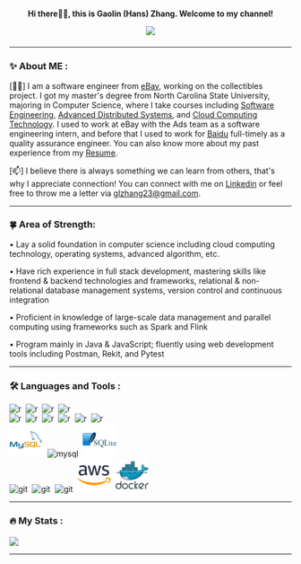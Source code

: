<h4>   


<!-- ### <img src="https://media.giphy.com/media/hvRJCLFzcasrR4ia7z/giphy.gif" width="50"/>  -->

<div id="header" align="center"> Hi there👋🏼, this is Gaolin (Hans) Zhang. Welcome to my channel! 
<p></p>
<div id="header" align="center">
  <img src="https://upload.wikimedia.org/wikipedia/commons/thumb/b/bf/Per_aspera_ad_astra%2C_1894.jpg/1920px-Per_aspera_ad_astra%2C_1894.jpg" width="500"/>
</div>


  <div id="header" align="center">


</h4>

---

### :sparkles: About ME :

[:man_student:] I am a software engineer from [eBay](https://tech.ebayinc.com/engineering/), working on the collectibles project. I got my master's degree from North Carolina State University, majoring in Computer Science, where I take courses including [Software Engineering](https://github.com/txt/se21), [Advanced Distributed Systems](https://wordpress-courses2223.wolfware.ncsu.edu/csc-724-001-sprg-2023/), and [Cloud Computing Technology](http://davinci.csc.ncsu.edu/CC/About/Syllabus.shtml). I used to work at eBay with the Ads team as a software engineering intern, and before that I used to work for [Baidu](https://www.baidu.com) full-timely as a quality assurance engineer. You can also know more about my past experience from my [Resume](https://drive.google.com/file/d/1ih_Bo6aA-NO6LPjQBv-M4tKsxBYrtifY/view?usp=sharing). 

<!-- [:honey_pot:] I evaluate work-life balance and have always been obsessed with my hobbies. I enjoy various genres of books, movies, and musics; post reviews on [DouBan](https://www.douban.com/people/wenxinz0719/?_i=5755149buzZokh). I love taking pictures and documenting memorible life moments; upload some on [IG](https://www.instagram.com/wenxin.z0719/). I read financial news every morning and sometimes summarize what I have learned from these news for better understanding on [Snowball](https://xueqiu.com/u/8737818733). -->

[:mailbox:] I believe there is always something we can learn from others, that's why I appreciate connection! You can connect with me on [Linkedin](https://www.linkedin.com/in/gaolinzhang26/) or feel free to throw me a letter via glzhang23@gmail.com.

<!-- </div>

<div id="badges" align="center">
  <a href="https://www.linkedin.com/in/wenxinzhang980719/">
    <img src="https://img.shields.io/badge/LinkedIn-blue?style=for-the-badge&logo=linkedin&logoColor=white" alt="LinkedIn Badge"/>
  </a>
  <a href="https://blog.csdn.net/qq_41103204">
    <img src="https://img.shields.io/badge/-Tech%20Blog-brightgreen?style=for-the-badge&logo=rss&logoColor=white" alt="instagram Badge"/>
  </a>
  <a href="https://www.instagram.com/alex_yang97/">
    <img src="https://img.shields.io/badge/Instagram-E4405F?style=for-the-badge&logo=instagram&logoColor=white" alt="instagram Badge"/>
  </a> -->


---

 ### :four_leaf_clover: Area of Strength:

• Lay a solid foundation in computer science including cloud computing technology, operating systems, advanced algorithm, etc.

• Have rich experience in full stack development, mastering skills like frontend & backend technologies and frameworks, relational & non-relational database management systems, version control and continuous integration

• Proficient in knowledge of large-scale data management and parallel computing using frameworks such as Spark and Flink

• Program mainly in Java & JavaScript; fluently using web development tools including Postman, Rekit, and Pytest

<!-- ---

  ### :medal_military: Project & Work Experience:

Work Experience: 

  - [Boehringer Ingelheim | Data Science Intern | Animal Health GTN Analysis](https://medium.com/@WenxinZhang98/ds-internship-takeaways-a5a25873cdc5)
  - [AlphaPoint | Data Engineer Intern | Auto-generate Financial Reports & Detecte Fraud](https://drive.google.com/file/d/1kO5McSQ9fEp9fyC32djIHLi-lMzM8-G5/view?usp=sharing)
  - [Tencent | Machine Learning Engineer Intern | Detect Illegitimate Wechat Groups](https://github.com/wendyZhang98/Detect-Illegitimate-Wechat-Groups)
  - [Scishang | Machine Learning Engineer Intern | Predict and Interprect Customer Traffic Introduced by Campaigns](https://github.com/wendyZhang98/Consumer-Traffic-Prediction-and-Interpretation)


  Data Science Project: 

  - [Profiled GPT-3’S Linguistic Knowledge](https://github.com/wendyZhang98/GPT3-Linguistic-Knowledge-Profiling)
  - [Detected Dementia Using Patients' MRI](https://drive.google.com/file/d/12BjlyC14fZeHesTK5nCIVaQI6SsIv9qp/view)
  - [Build Recommender System using Million Song Dataset](https://drive.google.com/file/d/1inUFglNZnNFasir-VtfsHSvnITyiDnLh/view)
  - [Build Recommender System using Yelp Dataset](https://github.com/Yelp-Recommender-System/FancyYelpers)
  - [Detect Fraud in Credit Transaction](https://www.kaggle.com/wenxin719) -->

---

### :hammer_and_wrench: Languages and Tools :

<div>
<!--   # java -->
	<img src="https://cdn.jsdelivr.net/gh/devicons/devicon/icons/java/java-original-wordmark.svg" title="java" alt="r" width="60" height="60"/>&nbsp;
<!--   # spring -->
	<img src="https://cdn.jsdelivr.net/gh/devicons/devicon/icons/spring/spring-original-wordmark.svg" title="spring" alt="r" width="60" height="60"/>&nbsp;
<!--   # python -->
	<img src="https://cdn.jsdelivr.net/gh/devicons/devicon/icons/python/python-original.svg" title="python" alt="r" width="60" height="60"/>&nbsp;
<!--   # ruby -->
	<img src="https://cdn.jsdelivr.net/gh/devicons/devicon/icons/ruby/ruby-original-wordmark.svg" title="ruby" alt="r" width="60" height="60"/>&nbsp;
</div>
<div>
<!--   # javascript -->
	<img src="https://cdn.jsdelivr.net/gh/devicons/devicon/icons/javascript/javascript-original.svg" title="javascript" alt="r" width="60" height="60"/>&nbsp;
<!--   # react -->
	<img src="https://cdn.jsdelivr.net/gh/devicons/devicon/icons/react/react-original-wordmark.svg" title="react" alt="r" width="60" height="60"/>&nbsp;
<!--   # redux -->
	<img src="https://cdn.jsdelivr.net/gh/devicons/devicon/icons/redux/redux-original.svg" title="redux" alt="r" width="60" height="60"/>&nbsp;
<!--   # nodejs -->
	<img src="https://cdn.jsdelivr.net/gh/devicons/devicon/icons/nodejs/nodejs-original-wordmark.svg" title="nodejs" alt="r" width="60" height="60"/>&nbsp;
<!--   # html5 -->
	<img src="https://cdn.jsdelivr.net/gh/devicons/devicon/icons/html5/html5-original-wordmark.svg" title="html5" alt="r" width="60" height="60"/>&nbsp;
<!--   # css -->
	<img src="https://cdn.jsdelivr.net/gh/devicons/devicon/icons/css3/css3-original-wordmark.svg" title="css" alt="r" width="60" height="60"/>&nbsp;
</div>
<div>
<!--   # mysql -->
  <img src="https://github.com/devicons/devicon/blob/master/icons/mysql/mysql-original-wordmark.svg" title="mysql" alt="mysql" width="60" height="60"/>&nbsp;
<!--   # redis -->
  <img src="https://cdn.jsdelivr.net/gh/devicons/devicon/icons/redis/redis-original-wordmark.svg" title="redis" alt="mysql" width="60" height="60"/>&nbsp;
<!--   # sqlite -->
  <img src="https://github.com/devicons/devicon/blob/master/icons/sqlite/sqlite-original-wordmark.svg" title="sqlite" alt="sqlite" width="60" height="60"/>&nbsp;
</div>
<div>
<!--   # nginx  -->
  <img src="https://cdn.jsdelivr.net/gh/devicons/devicon/icons/nginx/nginx-original.svg" title="nginx" alt="git" width="60" height="60"/>&nbsp;
<!--   # kafka  -->
  <img src="https://cdn.jsdelivr.net/gh/devicons/devicon/icons/apachekafka/apachekafka-original-wordmark.svg" title="kafka" alt="git" width="60" height="60"/>&nbsp;
<!--   # k8s  -->
  <img src="https://cdn.jsdelivr.net/gh/devicons/devicon/icons/kubernetes/kubernetes-plain-wordmark.svg" title="k8s" alt="git" width="60" height="60"/>&nbsp;
<!--   # aws -->
  <img src="https://github.com/devicons/devicon/blob/master/icons/amazonwebservices/amazonwebservices-original-wordmark.svg" title="aws" alt="aws" width="60" height="60"/>&nbsp;
<!--   # docker -->
  <img src="https://github.com/devicons/devicon/blob/master/icons/docker/docker-original-wordmark.svg" title="docker" alt="docker" width="60" height="60"/>&nbsp;
</div>


---

### :fire: My Stats :

<div id="github-stat" align="left">
  <a>
    <img height="180" align="center" src="https://github-readme-stats.vercel.app/api?username=hansglz&count_private=true&show_icons=true&theme=radical" />
  </a>
<!--   <a>
    <img height="180"  align="center" src="https://github-readme-stats.vercel.app/api/top-langs/?username=wendyZhang98&layout=compact&theme=radical" />
  </a> -->


</div>  

---

</div>

<div id="profile-views" align="center">
  <img src="https://komarev.com/ghpvc/?username=wendyZhang98&style=flat-square&color=blue" alt=""/>
</div>


